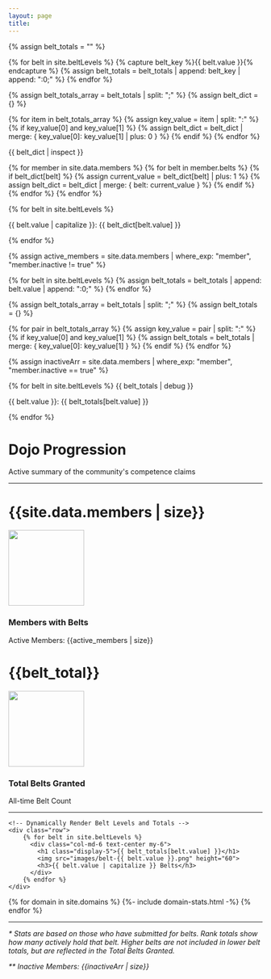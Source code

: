 ```yaml
---
layout: page
title:
---
```


<!-- Step 1: Initialize each belt level total explicitly in a more Liquid-friendly way -->
{% assign belt_totals = "" %}

{% for belt in site.beltLevels %}
  {% capture belt_key %}{{ belt.value }}{% endcapture %}
  {% assign belt_totals = belt_totals | append: belt_key | append: ":0;" %}
{% endfor %}

<!-- Step 2: Parse belt_totals into key-value pairs -->
{% assign belt_totals_array = belt_totals | split: ";" %}
{% assign belt_dict = {} %}

{% for item in belt_totals_array %}
  {% assign key_value = item | split: ":" %}
  {% if key_value[0] and key_value[1] %}
    {% assign belt_dict = belt_dict | merge: { key_value[0]: key_value[1] | plus: 0 } %}
  {% endif %}
{% endfor %}

<!-- Debugging: Output the structure of the belt_dict dictionary -->
<p>{{ belt_dict | inspect }}</p>

<!-- Step 3: Modify belt_dict based on actual belt ownership -->
{% for member in site.data.members %}
  {% for belt in member.belts %}
    {% if belt_dict[belt] %}
      {% assign current_value = belt_dict[belt] | plus: 1 %}
      {% assign belt_dict = belt_dict | merge: { belt: current_value } %}
    {% endif %}
  {% endfor %}
{% endfor %}

<!-- Step 4: Output the final belt totals -->
{% for belt in site.beltLevels %}
  <p>{{ belt.value | capitalize }}: {{ belt_dict[belt.value] }}</p>
{% endfor %}



{% assign active_members = site.data.members | where_exp: "member", "member.inactive != true" %}

<!-- Manually initialize each belt level total -->
{% for belt in site.beltLevels %}
  {% assign belt_totals = belt_totals | append: belt.value | append: ":0;" %}
{% endfor %}

<!-- Now split the belt_totals string back into usable parts -->
{% assign belt_totals_array = belt_totals | split: ";" %}
{% assign belt_totals = {} %}

<!-- Loop through the split array and set each belt's value -->
{% for pair in belt_totals_array %}
  {% assign key_value = pair | split: ":" %}
  {% if key_value[0] and key_value[1] %}
    {% assign belt_totals = belt_totals | merge: { key_value[0]: key_value[1] } %}
  {% endif %}
{% endfor %}

<!-- Inactive Members -->
{% assign inactiveArr = site.data.members | where_exp: "member", "member.inactive == true" %}

{% for belt in site.beltLevels %}
  {{ belt_totals | debug }}
  <p>{{ belt.value }}: {{ belt_totals[belt.value] }}</p>
{% endfor %}

<div class="jumbotron p-5">
    <h1 class="display-4">Dojo Progression</h1>
    <p class="lead">Active summary of the community's competence claims</p>
    <hr class="my-4">
    <div class="row">
        <div class="col-md-6 text-center my-4">
            <h1 class="display-4">{{site.data.members | size}}</h1>
            <img class="m-2" src="images/285989_AdvisoryCouncil_R_orange.png" height="150">
            <h3>Members with Belts</h3>
            <span>Active Members: {{active_members | size}}</span>
        </div>
        <div class="col-md-6 text-center my-4">
            <h1 class="display-4">{{belt_total}}</h1>
            <img class="m-2" src="images/286568_Badge_R_orange.png" height="150">
            <h3>Total Belts Granted</h3>
            <span>All-time Belt Count</span>
        </div>
    </div>
    <hr class="my-5">

    <!-- Dynamically Render Belt Levels and Totals -->
    <div class="row">
        {% for belt in site.beltLevels %}
          <div class="col-md-6 text-center my-6">
            <h1 class="display-5">{{ belt_totals[belt.value] }}</h1>
            <img src="images/belt-{{ belt.value }}.png" height="60">
            <h3>{{ belt.value | capitalize }} Belts</h3>
          </div>
        {% endfor %}
    </div>

</div>
<div class="row">
    {% for domain in site.domains %}
        {%- include domain-stats.html -%}
    {% endfor %}
</div>
<hr class="my-4">
<p><em>* Stats are based on those who have submitted for belts. Rank totals show how many actively hold that belt. Higher belts are not included in lower belt totals, but are reflected in the Total Belts Granted.</em></p>
<p><em>** Inactive Members: {{inactiveArr | size}}</em></p>
